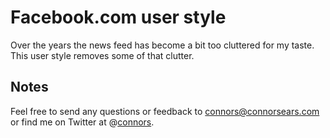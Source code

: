 # Facebook.com user style

Over the years the news feed has become a bit too cluttered for my taste. This user style removes some of that clutter.

## Notes
Feel free to send any questions or feedback to [connors@connorsears.com][1] or find me on Twitter at @[connors][2].


[1]: mailto:connors@connorsears.com.com         "Email Connor"
[2]: http://twitter.com/connors                 "Connor Sears on Twitter"